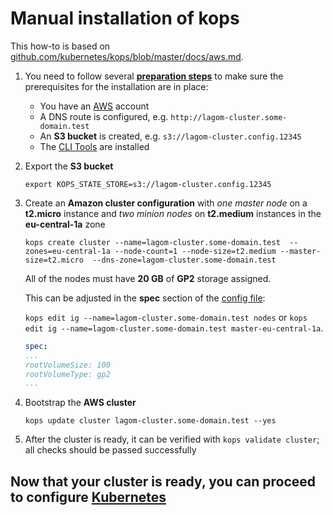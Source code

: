 # Manual installation of kops

<!--- Does it need?
    for [config based][kops-config] or [ansible][ansible] bootstraps read the prementioned docs
-->

This how-to is based on [github.com/kubernetes/kops/blob/master/docs/aws.md][git-kops-guide].

1. You need to follow several **[preparation steps][aws-config]** to make sure the prerequisites for the installation are in place:

    - You have an [AWS][aws] account
    - A DNS route is configured, e.g. `http://lagom-cluster.some-domain.test`
    - An **S3 bucket** is created, e.g. `s3://lagom-cluster.config.12345`
    - The [CLI Tools][cli-tools] are installed

1. Export the **S3 bucket**

    ```shell
    export KOPS_STATE_STORE=s3://lagom-cluster.config.12345
    ```

1. Create an **Amazon cluster configuration** with *one master node* on a **t2.micro** instance and *two minion nodes* on **t2.medium** instances in the **eu-central-1a** zone

    ```shell
    kops create cluster --name=lagom-cluster.some-domain.test  --zones=eu-central-1a --node-count=1 --node-size=t2.medium --master-     size=t2.micro  --dns-zone=lagom-cluster.some-domain.test
    ```

    All of the nodes must have **20 GB** of **GP2** storage assigned.

    This can be adjusted in the **spec** section of the [config file][kops-config-file]:
    
    `kops edit ig --name=lagom-cluster.some-domain.test nodes`
    or
    `kops edit ig --name=lagom-cluster.some-domain.test master-eu-central-1a`.

    ```yaml
    spec:
    ...
    rootVolumeSize: 100
    rootVolumeType: gp2
    ...
    ```

1. Bootstrap the **AWS cluster**

    ```shell
    kops update cluster lagom-cluster.some-domain.test --yes
    ```

1. After the cluster is ready, it can be verified with `kops validate cluster`; all checks should be passed successfully

## Now that your cluster is ready, you can proceed to configure [Kubernetes][kubernetes]

[git-kops-guide]: https://github.com/kubernetes/kops/blob/master/docs/aws.md
[aws-config]: aws.md
[aws]: https://console.aws.amazon.com
[cli-tools]: cli-tools.md
[kubernetes]: kubernetes.md
[kops-config]: kops-config.md
[ansible]: ansible.md
[kops-config-file]: ../kube/kops/config.yaml
